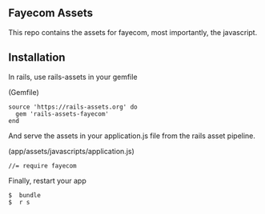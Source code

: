 ## Fayecom Assets
This repo contains the assets for fayecom, most importantly, the javascript.  

## Installation

In rails, use rails-assets in your gemfile

(Gemfile)

    source 'https://rails-assets.org' do
      gem 'rails-assets-fayecom'
    end

And serve the assets in your application.js file from the rails asset pipeline.  

(app/assets/javascripts/application.js)

    //= require fayecom

Finally, restart your app

    $  bundle
    $  r s



